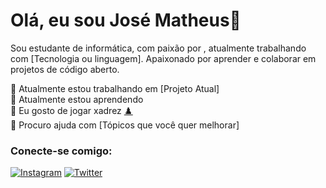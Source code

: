 # Olá, eu sou José Matheus👋

Sou estudante de informática, com paixão por , atualmente trabalhando com [Tecnologia ou linguagem]. Apaixonado por aprender e colaborar em projetos de código aberto.

🔭 Atualmente estou trabalhando em [Projeto Atual]  <br>
🌱 Atualmente estou aprendendo <br> 
👯 Eu gosto de jogar xadrez [♟️](https://www.chess.com/pt) <br>
🤔 Procuro ajuda com [Tópicos que você quer melhorar]

### Conecte-se comigo:
[![Instagram](https://img.shields.io/badge/Instagram-purple?logo=instagram)](https://www.instagram.com/josematheusbsb/#)
[![Twitter](https://img.shields.io/badge/Twitter-blue?logo=twitter)](https://twitter.com/seunome)

